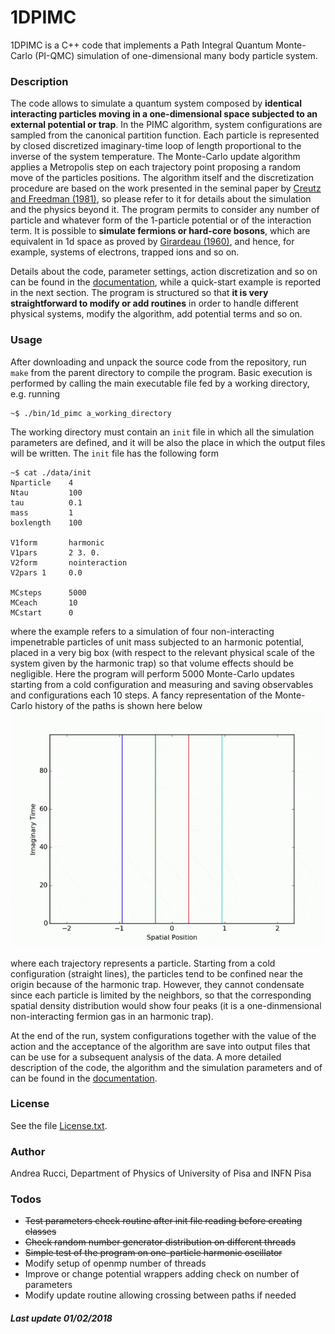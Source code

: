 # 1DPIMC

1DPIMC is a C++ code that implements a Path Integral Quantum Monte-Carlo (PI-QMC) simulation of one-dimensional many body particle system.

### Description
The code allows to simulate a quantum system composed by **identical interacting particles moving in a one-dimensional space subjected to an external potential or trap**. In the PIMC algorithm, system configurations are sampled from the canonical partition function. Each particle is represented by closed discretized imaginary-time loop of length proportional to the inverse of the system temperature. The Monte-Carlo update algorithm applies a Metropolis step on each trajectory point proposing a random move of the particles positions. The algorithm itself and the discretization procedure are based on the work presented in the seminal paper by [Creutz and Freedman (1981)][1], so please refer to it for details about the simulation and the physics beyond it. The program permits to consider any number of particle and whatever form of the 1-particle potential or of the interaction term. It is possible to **simulate fermions or hard-core bosons**, which are equivalent in 1d space as proved by [Girardeau (1960)][2], and hence, for example, systems of electrons, trapped ions and so on.

Details about the code, parameter settings, action discretization and so on can be found in the [documentation][doc], while a quick-start example is reported in the next section. The program is structured so that **it is very straightforward to modify or add routines** in order to handle different physical systems, modify the algorithm, add potential terms and so on.

[1]: https://doi.org/10.1016/0003-4916(81)90074-9
[2]: https://doi.org/10.1063/1.1703687


### Usage
After downloading and unpack the source code from the repository, run ``make`` from the parent directory to compile the program. Basic execution is performed by calling
the main executable file fed by a working directory, e.g. running
```
~$ ./bin/1d_pimc a_working_directory
```
The working directory must contain an ``init`` file in which all the simulation parameters are defined, and it will be also the place in which the output files will be written. The ``init`` file has the following form
```
~$ cat ./data/init
Nparticle    4
Ntau         100
tau          0.1
mass         1
boxlength    100

V1form       harmonic
V1pars       2 3. 0.
V2form       nointeraction
V2pars 1     0.0

MCsteps      5000
MCeach       10
MCstart      0
```
where the example refers to a simulation of four non-interacting impenetrable particles of unit mass subjected to an harmonic potential, placed in a very big box (with respect to the relevant physical scale of the system given by the harmonic trap) so that volume effects should be negligible. Here the program will perform 5000 Monte-Carlo updates starting from a cold configuration and measuring and saving observables and configurations each 10 steps. A fancy representation of the Monte-Carlo history of the paths is shown here below
![](./doc/path_animation.gif)

where each trajectory represents a particle. Starting from a cold configuration (straight lines), the particles tend to be confined near the origin because of the harmonic trap. However, they cannot condensate since each particle is limited by the neighbors, so that the corresponding spatial density distribution would show four peaks (it is a one-dinmensional non-interacting fermion gas in an harmonic trap).

At the end of the run, system configurations together with the value of the action and the acceptance of the algorithm are save into output files that can be use for a subsequent analysis of the data. A more detailed description of the code, the algorithm and the simulation parameters and of can be found in the [documentation][doc].


[doc]: ./doc/doc.md

### License
See the file [License.txt](LICENSE.txt).

### Author
Andrea Rucci, Department of Physics of University of Pisa and INFN Pisa

### Todos
- ~~Test parameters check routine after init file reading before creating classes~~
- ~~Check random number generator distribution on different threads~~
- ~~Simple test of the program on one-particle harmonic oscillator~~
- Modify setup of openmp number of threads
- Improve or change potential wrappers adding check on number of parameters
- Modify update routine allowing crossing between paths if needed

##### Last update 01/02/2018
